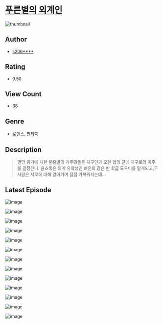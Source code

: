 # [푸른별의 외계인](https://comic.naver.com/challenge/list?titleId=810954)
![thumbnail](https://image-comic.pstatic.net/user_contents_data/challenge_comic/2023/05/25/upload_3991146267587864164_480x623.jpeg)

## Author
- [s206****](https://comic.naver.com/artistTitle?id=367138)

## Rating
- 9.50

## View Count
- 38

## Genre
- 로맨스, 판타지

## Description
> 멸망 위기에 처한 분홍별의 거주민들은 지구인과 오랜 협의 끝에 지구로의 이주를 결정한다. 윤초록은 외계 유학생인 삐온의 같은 반 학급 도우미를 맡게되고,두 사람은 서로에 대해 알아가며 점점 가까워지는데...


## Latest Episode
![image](https://image-comic.pstatic.net/user_contents_data/challenge_comic/2023/05/25/367138/upload_3617064734999197748.jpeg)

![image](https://image-comic.pstatic.net/user_contents_data/challenge_comic/2023/05/25/367138/upload_3545519705948500070.jpeg)

![image](https://image-comic.pstatic.net/user_contents_data/challenge_comic/2023/05/25/367138/upload_3990533843050836067.jpeg)

![image](https://image-comic.pstatic.net/user_contents_data/challenge_comic/2023/05/25/367138/upload_7365415317758424628.jpeg)

![image](https://image-comic.pstatic.net/user_contents_data/challenge_comic/2023/05/25/367138/upload_7005175927960254262.jpeg)

![image](https://image-comic.pstatic.net/user_contents_data/challenge_comic/2023/05/25/367138/upload_3546411220766111287.jpeg)

![image](https://image-comic.pstatic.net/user_contents_data/challenge_comic/2023/05/25/367138/upload_3690191058654094137.jpeg)

![image](https://image-comic.pstatic.net/user_contents_data/challenge_comic/2023/05/25/367138/upload_3906372640313782835.jpeg)

![image](https://image-comic.pstatic.net/user_contents_data/challenge_comic/2023/05/25/367138/upload_4063717341394056243.jpeg)

![image](https://image-comic.pstatic.net/user_contents_data/challenge_comic/2023/05/25/367138/upload_3907215940804501862.jpeg)

![image](https://image-comic.pstatic.net/user_contents_data/challenge_comic/2023/05/25/367138/upload_3761693601146941539.jpeg)

![image](https://image-comic.pstatic.net/user_contents_data/challenge_comic/2023/05/25/367138/upload_4121982653704791349.jpeg)

![image](https://image-comic.pstatic.net/user_contents_data/challenge_comic/2023/05/25/367138/upload_3762305797214843956.jpeg)
